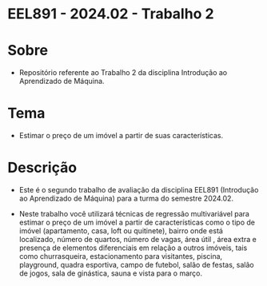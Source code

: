 # EEL891 - 2024.02 - Trabalho 2

# Sobre
- Repositório referente ao Trabalho 2 da disciplina Introdução ao Aprendizado de Máquina.

# Tema
- Estimar o preço de um imóvel a partir de suas características.

# Descrição 
- Este é o segundo trabalho de avaliação da disciplina EEL891 (Introdução ao Aprendizado de Máquina) para a turma do semestre 2024.02.


- Neste trabalho você utilizará técnicas de regressão multivariável 
para estimar o preço de um imóvel a partir de características como 
o tipo de imóvel (apartamento, casa, loft ou quitinete), bairro onde
está localizado, número de quartos, número de vagas, área útil , área 
extra e presença de elementos diferenciais em relação a outros imóveis, 
tais como churrasqueira, estacionamento para visitantes, piscina, playground, 
quadra esportiva, campo de futebol, salão de festas, salão de jogos, sala de 
ginástica, sauna e vista para o março.